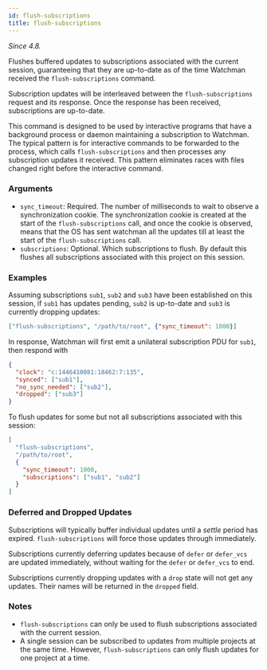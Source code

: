 ```yaml
---
id: flush-subscriptions
title: flush-subscriptions
---
```


_Since 4.8._

Flushes buffered updates to subscriptions associated with the current session,
guaranteeing that they are up-to-date as of the time Watchman received the
`flush-subscriptions` command.

Subscription updates will be interleaved between the `flush-subscriptions`
request and its response. Once the response has been received, subscriptions
are up-to-date.

This command is designed to be used by interactive programs that have a
background process or daemon maintaining a subscription to Watchman. The
typical pattern is for interactive commands to be forwarded to the process,
which calls `flush-subscriptions` and then processes any subscription updates
it received. This pattern eliminates races with files changed right before the
interactive command.

### Arguments

- `sync_timeout`: Required. The number of milliseconds to wait to observe a
  synchronization cookie. The synchronization cookie is created at the start
  of the `flush-subscriptions` call, and once the cookie is observed, means
  that the OS has sent watchman all the updates till at least the start of the
  `flush-subscriptions` call.
- `subscriptions`: Optional. Which subscriptions to flush. By default this
  flushes all subscriptions associated with this project on this session.

### Examples

Assuming subscriptions `sub1`, `sub2` and `sub3` have been established on this
session, if `sub1` has updates pending, `sub2` is up-to-date and `sub3` is
currently dropping updates:

```json
["flush-subscriptions", "/path/to/root", {"sync_timeout": 1000}]
```

In response, Watchman will first emit a unilateral subscription PDU for
`sub1`, then respond with

```json
{
  "clock": "c:1446410081:18462:7:135",
  "synced": ["sub1"],
  "no_sync_needed": ["sub2"],
  "dropped": ["sub3"]
}
```

To flush updates for some but not all subscriptions associated with this
session:

```json
[
  "flush-subscriptions",
  "/path/to/root",
  {
    "sync_timeout": 1000,
    "subscriptions": ["sub1", "sub2"]
  }
]
```

### Deferred and Dropped Updates

Subscriptions will typically buffer individual updates until a _settle_ period
has expired. `flush-subscriptions` will force those updates through
immediately.

Subscriptions currently deferring updates because of `defer` or `defer_vcs`
are updated immediately, without waiting for the `defer` or `defer_vcs` to
end.

Subscriptions currently dropping updates with a `drop` state will not get any
updates. Their names will be returned in the `dropped` field.

### Notes

- `flush-subscriptions` can only be used to flush subscriptions associated
  with the current session.
- A single session can be subscribed to updates from multiple projects at the
  same time. However, `flush-subscriptions` can only flush updates for one
  project at a time.
